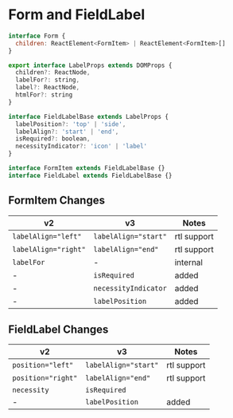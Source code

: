 # Form and FieldLabel

```javascript
interface Form {
  children: ReactElement<FormItem> | ReactElement<FormItem>[]
}

export interface LabelProps extends DOMProps {
  children?: ReactNode,
  labelFor?: string,
  label?: ReactNode,
  htmlFor?: string
}

interface FieldLabelBase extends LabelProps {
  labelPosition?: 'top' | 'side',
  labelAlign?: 'start' | 'end',
  isRequired?: boolean,
  necessityIndicator?: 'icon' | 'label'
}

interface FormItem extends FieldLabelBase {}
interface FieldLabel extends FieldLabelBase {}
```

## FormItem Changes
| **v2**                     | **v3**                     | **Notes**   |
| -------------------------- | -------------------------- | ----------- |
| `labelAlign="left"`        | `labelAlign="start"`       | rtl support |
| `labelAlign="right"`       | `labelAlign="end"`         | rtl support |
| `labelFor`                 | -                          | internal    |
| -                          | `isRequired`               | added       |
| -                          | `necessityIndicator`       | added       |
| -                          | `labelPosition`            | added       |

## FieldLabel Changes
| **v2**             | **v3**                   | **Notes**   |
| ------------------ | ------------------------ | ----------- |
| `position="left"`  | `labelAlign="start"`     | rtl support |
| `position="right"` | `labelAlign="end"`       | rtl support |
| `necessity`        | `isRequired`             |             |
| -                  | `labelPosition`          | added       |
